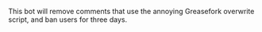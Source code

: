 This bot will remove comments that use the annoying Greasefork overwrite script, and ban users for three days.
